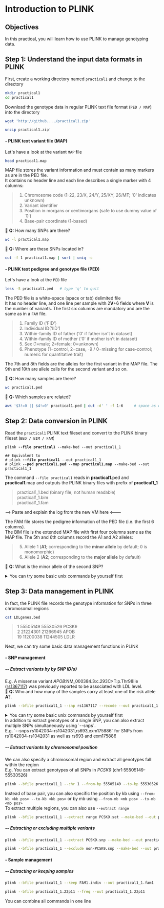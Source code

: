 # Introduction to PLINK

## Objectives
In this practical, you will learn how to use PLINK to manage genotyping data.

## Step 1: Understand the input data formats in PLINK
First, create a working directory named `practical1` and change to the directory
```bash
mkdir practical1
cd practical1
```
Download the genotype data in regular PLINK text file format (`PED / MAP`) into the directory
```bash
wget 'http://github..../practical1.zip'
```
```bash
unzip practical1.zip'
```
#### - PLINK text variant file (MAP)
Let's have a look at the variant `MAP` file
```bash
head practical1.map
```
MAP file stores the variant information and must contain as many markers as are in the PED file.<br>
It contains no header line and each line describes a single marker with 4 columns:

> 1. Chromosome code (1-22, 23/X, 24/Y, 25/XY, 26/MT; '0' indicates unknown)<br>
> 2. Variant identifier<br>
> 3. Position in morgans or centimorgans (safe to use dummy value of '0')<br>
> 4. Base-pair coordinate (1-based)

:green_book: **Q:** How many SNPs are there?
```bash
wc -l practical1.map
```
:green_book: **Q:** Where are these SNPs located in?
```bash
cut -f 1 practical1.map | sort | uniq -c
```

#### - PLINK text pedigree and genotype file (PED)
Let's have a look at the `PED` file
```bash
less -S practical1.ped   # type 'q' to quit
```
The PED file is a white-space (space or tab) delimited file<br>
It has no header line, and one line per sample with 2**V**+6 fields where **V** is the number of variants. The first six columns are mandatory and are the same as  in a `FAM` file. 

> 1. Family ID ('FID')<br>
> 2. Individual ID('IID')<br>
> 3. Within-family ID of father ('0' if father isn't in dataset)<br>
> 4. Within-family ID of mother ('0' if mother isn't in dataset)<br>
> 5. Sex (1=male; 2=female; 0=unknown)<br>
> 6. Phenotype (1=control, 2=case, -9 / 0=missing for case-control; numeric for quantitative trait)<br>

The 7th and 8th fields are the alleles for the first variant in the MAP file. The 9th and 10th are allele calls for the second variant and so on.

:green_book: **Q:** How many samples are there?
```bash
wc practical1.ped
```
:green_book: **Q:** Which samples are related?
```bash
awk '$3!=0 || $4!=0' practical1.ped | cut -d' ' -f 1-6     # space as delimiter
```

## Step 2: Data conversion in PLINK
Read the `practical1` PLINK text fileset and convert to the PLINK binary fileset (`BED / BIM / FAM`)
<pre><code>plink <b>--file practical1</b> --make-bed --out practical1_1

## Equivalent to 
# plink <b>--file practical1</b> --out practical1_1
# plink <b>--ped practical1.ped --map practical1.map</b> --make-bed --out practical1_1
</code></pre>
The command `--file practical1` reads in **practical1**.ped and **practical1**.map and outputs the PLINK binary files with prefix of **practical1_1**

> practical1_1.bed (binary file; not human readable)<br>
> practical1_1.bim <br>
> practical1_1.fam <br>

--> Paste and explain the log from the new VM here <---

The FAM file stores the pedigree information of the PED file (i.e. the first 6 columns).<br>
The BIM file is the extended MAP file with first four columns same as the MAP file. The 5th and 6th columns record the A1 and A2 alleles:<br>

> 5. Allele 1 (**A1**; corresponding to the **minor allele** by default; 0 is monomorphic)<br>
> 6. Allele 2 (**A2**; corresponding to the **major allele** by default)<br>

:closed_book: **Q:** What is the minor allele of the second SNP?
<details>
  <summary>You can try some basic unix commands by yourself first</summary>
  
  <pre>head -n 2 practical1_1.bim     # output the first 2 rows </pre>
  <pre>head -n 2 practical1_1.bim | tail -n 1 | cut -f 5   # output the first 2 rows -> output the last row -> cut out the 5th column </pre>
  <pre>sed -n 2p practical1_1.bim | cut -f 5 # output the 2nd row and cut out the 5th column </pre>
  <pre>awk 'NR==2 { print $5 }' practical1_1.bim   # output the 2nd row/record (NR==2) and print the 5th column ($5) </pre>
</details>

## Step 3: Data management in PLINK
In fact, the PLINK file records the genotype information for SNPs in three chromosomal regions
```bash
cat LDLgenes.bed
```
> 1 55505149 55530526 PCSK9<br>
> 2 21224301 21266945 APOB<br>
> 19 11200038 11244505 LDLR<br>

Next, we can try some basic data management functions in PLINK
#### - SNP management
##### -- Extract variants by by SNP ID(s)
E.g. A missense variant _APOB_:NM_000384.3:c.293C>T:p.Thr98Ile ([rs1367117](https://www.ebi.ac.uk/gwas/variants/rs1367117)) was previously reported to be associated with LDL level.<br>
:closed_book: **Q:** Who and how many of the samples carry at least one of the risk allele **A**?.
```bash
plink --bfile practical1_1 --snp rs1367117 --recode --out practical1_1.rs1367117
```
<details>
  <summary>You can try some basic unix commands by yourself first</summary>
  
  <pre> awk '$7=="A" || $8=="A"' practical1_1.rs1367117.ped </pre>  
  <pre> awk '$7=="A" || $8=="A"' practical1_1.rs1367117.ped | wc </pre>
</details>
In addition to extract genotypes of a single SNP, you can also extract multiple SNPs simultaneously using `--snps`. <br>
E.g. `--snps rs1042034-rs1042031,rs693,exm175886`  for SNPs from rs1042034-rs1042031 as well as rs693 and exm175886

##### --  Extract variants by chromosomal position
We can also specify a chromosomal region and extract all genotypes fall within the region<br>
E.g. You can extract genotypes of all SNPs in _PCSK9_ (chr1:55505149-55530526)
```bash
plink --bfile practical1_1 --chr 1 --from-bp 55505149 --to-bp 55530526 --recode --out practical1_1.PCSK9_byChrPos
```
Instead of base pair, you can also specific the position by kb using `--from-kb <kb pos> --to-kb <kb pos>` or by mb using `--from-mb <mb pos> --to-mb <mb pos>`<br>
To extract multiple regions, you can also use `--extract range`
```bash
plink --bfile practical1_1 --extract range PCSK9.set --make-bed --out practical1_1.PCSK9_byExtractRange
```
##### -- Extracting or excluding multiple variants


```bash
plink --bfile practical1_1 --extract PCSK9.snp --make-bed --out practical1_1.PCSK9_byExtract
```
```bash
plink --bfile practical1_1 --exclude non-PCSK9.snp --make-bed --out practical1_1.PCSK9_byExclude
```
#### - Sample management
##### --  Extracting or keeping samples
```bash
plink --bfile practical1_1 --keep FAM1.indiv --out practical1_1.fam1
```
```bash
plink --bfile practical1_1.22p11 --freq --out practical1_1.22p11
```
You can combine all commands in one line
